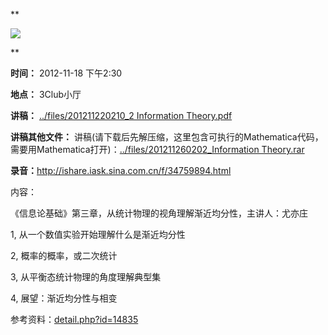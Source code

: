 **

![](http://www.swarma.org/files/201210260320_20055834-1_b.jpg)  

**

**时间：** 2012-11-18 下午2:30

**地点：** 3Club小厅

**讲稿：** [../files/201211220210_2 Information Theory.pdf](http://www.swarma.org/swarma/download.php?id=546)

**讲稿其他文件：** 讲稿(请下载后先解压缩，这里包含可执行的Mathematica代码，需要用Mathematica打开)：[../files/201211260202_Information Theory.rar](http://www.swarma.org/swarma/download.php?id=548)

**录音：**<http://ishare.iask.sina.com.cn/f/34759894.html>

内容：

《信息论基础》第三章，从统计物理的视角理解渐近均分性，主讲人：尤亦庄

1, 从一个数值实验开始理解什么是渐近均分性

2, 概率的概率，或二次统计

3, 从平衡态统计物理的角度理解典型集

4, 展望：渐近均分性与相变

参考资料：[detail.php?id=14835](http://www.swarma.org/swarma/detail.php?id=14835)

  
  

